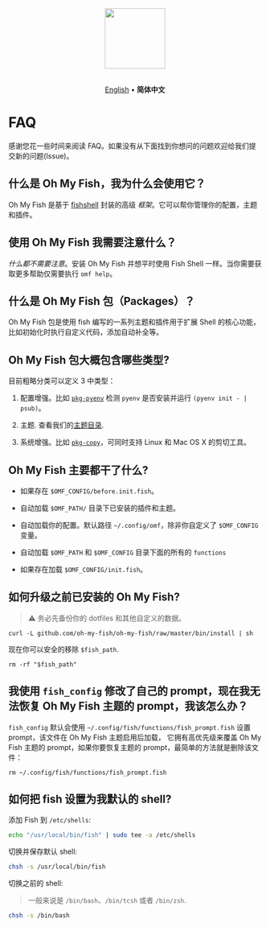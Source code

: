<div align="center">
  <a href="http://github.com/oh-my-fish/oh-my-fish">
    <img width=120px  src="https://cloud.githubusercontent.com/assets/8317250/8510172/f006f0a4-230f-11e5-98b6-5c2e3c87088f.png">
  </a>
</div>

<br>

<p align="center">
  <a href="../en-US/FAQ.md">English</a> &bull;
  <b>简体中文</b>
</p>

# FAQ

感谢您花一些时间来阅读 FAQ。如果没有从下面找到你想问的问题欢迎给我们提交新的问题(Issue)。


## 什么是 Oh My Fish，我为什么会使用它？

Oh My Fish 是基于 [fishshell](https://fishshell.org) 封装的高级 _框架_。它可以帮你管理你的配置，主题和插件。


## 使用 Oh My Fish 我需要注意什么？

_什么都不需要注意_。安装 Oh My Fish 并想平时使用 Fish Shell 一样。当你需要获取更多帮助仅需要执行 `omf help`。


## 什么是 Oh My Fish 包（Packages）？

Oh My Fish 包是使用 fish 编写的一系列主题和插件用于扩展 Shell 的核心功能，比如初始化时执行自定义代码，添加自动补全等。


## Oh My Fish 包大概包含哪些类型?

目前粗略分类可以定义 3 中类型：

1. 配置增强。比如 [`pkg-pyenv`](https://github.com/oh-my-fish/pkg-pyenv) 检测 `pyenv` 是否安装并运行 `(pyenv init - | psub)`。

2. 主题. 查看我们的[主题目录](https://github.com/oh-my-fish).

3. 系统增强。比如 [`pkg-copy`](https://github.com/oh-my-fish/pkg-copy)，可同时支持 Linux 和 Mac OS X 的剪切工具。


## Oh My Fish 主要都干了什么?

+ 如果存在 `$OMF_CONFIG/before.init.fish`。

+ 自动加载 `$OMF_PATH/` 目录下已安装的插件和主题。

+ 自动加载你的配置。默认路径 `~/.config/omf`，除非你自定义了 `$OMF_CONFIG` 变量。

+ 自动加载 `$OMF_PATH` 和 `$OMF_CONFIG` 目录下面的所有的 `functions`

+ 如果存在加载 `$OMF_CONFIG/init.fish`。


## 如何升级之前已安装的 Oh My Fish?

> :warning: 务必先备份你的 dotfiles 和其他自定义的数据。

```
curl -L github.com/oh-my-fish/oh-my-fish/raw/master/bin/install | sh
```

现在你可以安全的移除 `$fish_path`.

```fish
rm -rf "$fish_path"
```


## 我使用 `fish_config` 修改了自己的 prompt，现在我无法恢复 Oh My Fish 主题的 prompt，我该怎么办？

`fish_config` 默认会使用 `~/.config/fish/functions/fish_prompt.fish` 设置 prompt，该文件在 Oh My Fish 主题启用后加载，
它拥有高优先级来覆盖 Oh My Fish 主题的 prompt，如果你要恢复主题的 prompt，最简单的方法就是删除该文件：

```
rm ~/.config/fish/functions/fish_prompt.fish
```


## 如何把 fish 设置为我默认的 shell?

添加 Fish 到  `/etc/shells`:

```sh
echo "/usr/local/bin/fish" | sudo tee -a /etc/shells
```

切换并保存默认 shell:

```sh
chsh -s /usr/local/bin/fish
```

切换之前的 shell:
> 一般来说是 `/bin/bash`、`/bin/tcsh` 或者 `/bin/zsh`.

```sh
chsh -s /bin/bash
```
